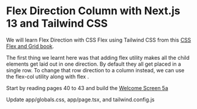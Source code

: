 # Flex Direction Column with Next.js 13 and Tailwind CSS

We will learn Flex Direction with CSS Flex using Tailwind CSS from this [CSS Flex and Grid book](https://shrutibalasa.gumroad.com/l/css-flex-and-grid).

The first thing we learnt here was that adding flex utility makes all the child elements get
laid out in one direction. By default they all get placed in a single row. To change that row
direction to a column instead, we can use the flex-col utility along with flex .

Start by reading pages 40 to 43 and build the [Welcome Screen 5a](https://play.tailwindcss.com/evRPFKUqeI?size=550x630)

Update app/globals.css, app/page.tsx, and tailwind.config.js
